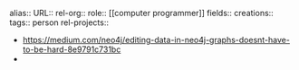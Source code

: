 alias::
URL::
rel-org::
role:: [[computer programmer]] 
fields::
creations:: 
tags:: person
rel-projects::


- https://medium.com/neo4j/editing-data-in-neo4j-graphs-doesnt-have-to-be-hard-8e9791c731bc
-